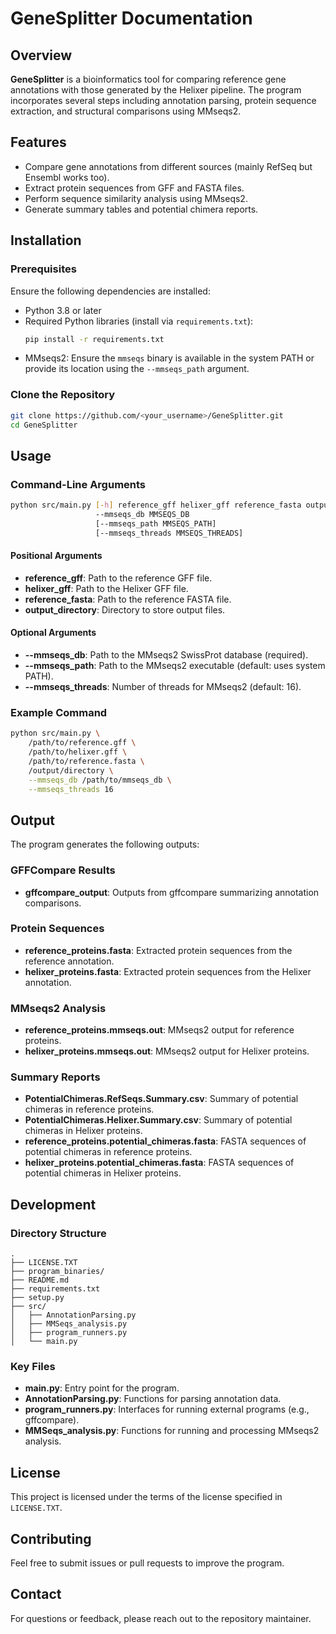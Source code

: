 # GeneSplitter Documentation

## Overview
**GeneSplitter** is a bioinformatics tool for comparing reference gene annotations with those generated by the Helixer pipeline. The program incorporates several steps including annotation parsing, protein sequence extraction, and structural comparisons using MMseqs2.

## Features
- Compare gene annotations from different sources (mainly RefSeq but Ensembl works too).
- Extract protein sequences from GFF and FASTA files.
- Perform sequence similarity analysis using MMseqs2.
- Generate summary tables and potential chimera reports.

## Installation

### Prerequisites
Ensure the following dependencies are installed:
- Python 3.8 or later
- Required Python libraries (install via `requirements.txt`):
  ```bash
  pip install -r requirements.txt
  ```
- MMseqs2: Ensure the `mmseqs` binary is available in the system PATH or provide its location using the `--mmseqs_path` argument.

### Clone the Repository
```bash
git clone https://github.com/<your_username>/GeneSplitter.git
cd GeneSplitter
```

## Usage

### Command-Line Arguments
```bash
python src/main.py [-h] reference_gff helixer_gff reference_fasta output_directory
                   --mmseqs_db MMSEQS_DB
                   [--mmseqs_path MMSEQS_PATH]
                   [--mmseqs_threads MMSEQS_THREADS]
```

#### Positional Arguments
- **reference_gff**: Path to the reference GFF file.
- **helixer_gff**: Path to the Helixer GFF file.
- **reference_fasta**: Path to the reference FASTA file.
- **output_directory**: Directory to store output files.

#### Optional Arguments
- **--mmseqs_db**: Path to the MMseqs2 SwissProt database (required).
- **--mmseqs_path**: Path to the MMseqs2 executable (default: uses system PATH).
- **--mmseqs_threads**: Number of threads for MMseqs2 (default: 16).

### Example Command
```bash
python src/main.py \
    /path/to/reference.gff \
    /path/to/helixer.gff \
    /path/to/reference.fasta \
    /output/directory \
    --mmseqs_db /path/to/mmseqs_db \
    --mmseqs_threads 16
```

## Output
The program generates the following outputs:

### GFFCompare Results
- **gffcompare_output**: Outputs from gffcompare summarizing annotation comparisons.

### Protein Sequences
- **reference_proteins.fasta**: Extracted protein sequences from the reference annotation.
- **helixer_proteins.fasta**: Extracted protein sequences from the Helixer annotation.

### MMseqs2 Analysis
- **reference_proteins.mmseqs.out**: MMseqs2 output for reference proteins.
- **helixer_proteins.mmseqs.out**: MMseqs2 output for Helixer proteins.

### Summary Reports
- **PotentialChimeras.RefSeqs.Summary.csv**: Summary of potential chimeras in reference proteins.
- **PotentialChimeras.Helixer.Summary.csv**: Summary of potential chimeras in Helixer proteins.
- **reference_proteins.potential_chimeras.fasta**: FASTA sequences of potential chimeras in reference proteins.
- **helixer_proteins.potential_chimeras.fasta**: FASTA sequences of potential chimeras in Helixer proteins.

## Development

### Directory Structure
```
.
├── LICENSE.TXT
├── program_binaries/
├── README.md
├── requirements.txt
├── setup.py
├── src/
│   ├── AnnotationParsing.py
│   ├── MMSeqs_analysis.py
│   ├── program_runners.py
│   └── main.py
```

### Key Files
- **main.py**: Entry point for the program.
- **AnnotationParsing.py**: Functions for parsing annotation data.
- **program_runners.py**: Interfaces for running external programs (e.g., gffcompare).
- **MMSeqs_analysis.py**: Functions for running and processing MMseqs2 analysis.

## License
This project is licensed under the terms of the license specified in `LICENSE.TXT`.

## Contributing
Feel free to submit issues or pull requests to improve the program.

## Contact
For questions or feedback, please reach out to the repository maintainer.

